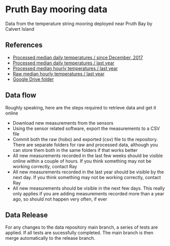 # Pruth Bay mooring data
Data from the temperature string mooring deployed near Pruth Bay by Calvert Island<br>
## References
- [Processed median daily temperatures / since December, 2017](https://hecate.hakai.org/sn/p/viewsndata.pl?dataTable=1daySamples&measurements=PruthMooring.WaterTemp_0m_Med,PruthMooring.WaterTemp_2m_Med,PruthMooring.WaterTemp_5m_Med,PruthMooring.WaterTemp_7_5m_Med,PruthMooring.WaterTemp_10m_Med,PruthMooring.WaterTemp_15m_Med,PruthMooring.WaterTemp_20m_Med,PruthMooring.WaterTemp_25m_Med,PruthMooring.WaterTemp_30m_Med,PruthMooring.WaterTemp_40m_Med,PruthMooring.WaterTemp_50m_Med,PruthMooring.WaterTemp_60m_Med)
- [Processed median daily temperatures / last year](https://hecate.hakai.org/sn/p/viewsndata.pl?dataTable=1daySamples&measurements=PruthMooring.WaterTemp_0m_Med,PruthMooring.WaterTemp_2m_Med,PruthMooring.WaterTemp_5m_Med,PruthMooring.WaterTemp_7_5m_Med,PruthMooring.WaterTemp_10m_Med,PruthMooring.WaterTemp_15m_Med,PruthMooring.WaterTemp_20m_Med,PruthMooring.WaterTemp_25m_Med,PruthMooring.WaterTemp_30m_Med,PruthMooring.WaterTemp_40m_Med,PruthMooring.WaterTemp_50m_Med,PruthMooring.WaterTemp_60m_Med&dateRange=last52weeks)
- [Processed median hourly temperatures / last year](https://hecate.hakai.org/sn/p/viewsndata.pl?dataTable=1hourSamples&measurements=PruthMooring.WaterTemp_0m_Med,PruthMooring.WaterTemp_2m_Med,PruthMooring.WaterTemp_5m_Med,PruthMooring.WaterTemp_7_5m_Med,PruthMooring.WaterTemp_10m_Med,PruthMooring.WaterTemp_15m_Med,PruthMooring.WaterTemp_20m_Med,PruthMooring.WaterTemp_25m_Med,PruthMooring.WaterTemp_30m_Med,PruthMooring.WaterTemp_40m_Med,PruthMooring.WaterTemp_50m_Med,PruthMooring.WaterTemp_60m_Med&dateRange=last52weeks)
- [Raw median hourly temperatures / last year](https://hecate.hakai.org/sn/p/viewsndata.pl?dataTable=1hourSamples&measurements=PruthMooring.WaterTemp_0m_Med,PruthMooring.WaterTemp_2m_Med,PruthMooring.WaterTemp_5m_Med,PruthMooring.WaterTemp_7_5m_Med,PruthMooring.WaterTemp_10m_Med,PruthMooring.WaterTemp_15m_Med,PruthMooring.WaterTemp_20m_Med,PruthMooring.WaterTemp_25m_Med,PruthMooring.WaterTemp_30m_Med,PruthMooring.WaterTemp_40m_Med,PruthMooring.WaterTemp_50m_Med,PruthMooring.WaterTemp_60m_Med&dateRange=last52weeks&original)
- [Google Drive folder](https://drive.google.com/drive/u/3/folders/0B0dKeVgv0CCCam9ZaXhLaTQxVU0)
## Data flow
Roughly speaking, here are the steps required to retrieve data and get it online
- Download new measurements from the sensors
- Using the sensor related software, export the measurements to a CSV file
- Commit both the raw (hobo) and exported (csv) file to the repository.  There are separate folders for raw and processed data, although you can store them both in the same folders if that works better
- All new measurements recorded in the last few weeks should be visible online within a couple of hours.  If you think something may not be working correctly, contact Ray
- All new measurements recorded in the last year should be visible by the next day.  If you think something may not be working correctly, contact Ray
- All new measurements should be visible in the next few days.  This really only applies if you are adding measurements recorded more than a year ago, so should not happen very often, if ever

## Data Release 
For any changes to the data repository main branch, a series of tests are applied. If all tests are sucessfully completed. The main branch is then merge automatically to the release branch. 